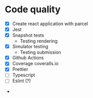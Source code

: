 # Code quality

* [x] Create react application with parcel
* [x] Jest
* [x] Snapshot tests
    * Testing rendering
* [x] Simulator testing
    * Testing submission
* [x] Github Actions
* [x] Coverage coveralls.io
* [x] Prettier
* [ ] Typescript
* [ ] Eslint (?)
* 